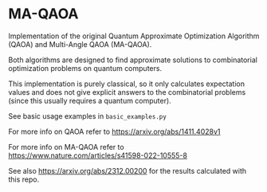 # MA-QAOA
Implementation of the original Quantum Approximate Optimization Algorithm (QAOA) and Multi-Angle QAOA (MA-QAOA).

Both algorithms are designed to find approximate solutions to combinatorial optimization problems on quantum computers. 

This implementation is purely classical, so it only calculates expectation values and does not give explicit answers to the combinatorial problems (since this usually requires a quantum computer).

See basic usage examples in `basic_examples.py`

For more info on QAOA refer to https://arxiv.org/abs/1411.4028v1

For more info on MA-QAOA refer to https://www.nature.com/articles/s41598-022-10555-8

See also https://arxiv.org/abs/2312.00200 for the results calculated with this repo.
